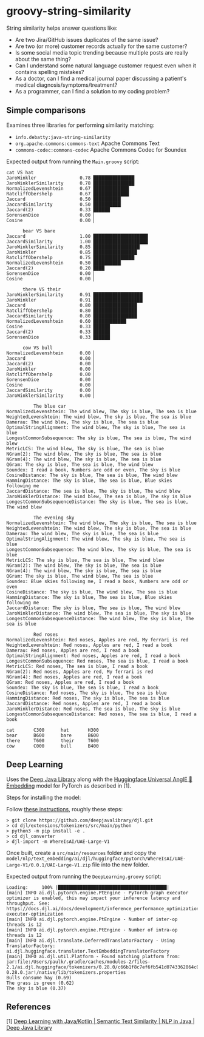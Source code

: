 groovy-string-similarity
========================

String similarity helps answer questions like:
* Are two Jira/GitHub issues duplicates of the same issue?
* Are two (or more) customer records actually for the same customer?
* Is some social media topic trending because multiple posts are really about the same thing?
* Can I understand some natural language customer request even when it contains spelling mistakes?
* As a doctor, can I find a medical journal paper discussing a patient's medical diagnosis/symptoms/treatment?
* As a programmer, can I find a solution to my coding problem?

Simple comparisons
------------------

Examines three libraries for performing similarity matching:
* `info.debatty:java-string-similarity`
* `org.apache.commons:commons-text` Apache Commons Text
* `commons-codec:commons-codec` Apache Commons Codec for Soundex

Expected output from running the `Main.groovy` script:

    cat VS hat
    JaroWinkler                0.78 ███████████████▏
    JaroWinklerSimilarity      0.78 ███████████████▏
    NormalizedLevenshtein      0.67 █████████████▏
    RatcliffObershelp          0.67 █████████████▏
    Jaccard                    0.50 ██████████▏
    JaccardSimilarity          0.50 ██████████▏
    Jaccard(2)                 0.33 ██████▏
    SorensenDice               0.00 ▏
    Cosine                     0.00 ▏

          bear VS bare
    Jaccard                    1.00 ████████████████████▏
    JaccardSimilarity          1.00 ████████████████████▏
    JaroWinklerSimilarity      0.85 █████████████████▏
    JaroWinkler                0.85 ████████████████▏
    RatcliffObershelp          0.75 ███████████████▏
    NormalizedLevenshtein      0.50 ██████████▏
    Jaccard(2)                 0.20 ████▏
    SorensenDice               0.00 ▏
    Cosine                     0.00 ▏

          there VS their
    JaroWinklerSimilarity      0.91 ██████████████████▏
    JaroWinkler                0.91 ██████████████████▏
    Jaccard                    0.80 ████████████████▏
    RatcliffObershelp          0.80 ████████████████▏
    JaccardSimilarity          0.80 ████████████████▏
    NormalizedLevenshtein      0.60 ████████████▏
    Cosine                     0.33 ██████▏
    Jaccard(2)                 0.33 ██████▏
    SorensenDice               0.33 ██████▏

          cow VS bull
    NormalizedLevenshtein      0.00 ▏
    Jaccard                    0.00 ▏
    Jaccard(2)                 0.00 ▏
    JaroWinkler                0.00 ▏
    RatcliffObershelp          0.00 ▏
    SorensenDice               0.00 ▏
    Cosine                     0.00 ▏
    JaccardSimilarity          0.00 ▏
    JaroWinklerSimilarity      0.00 ▏

              The blue car
    NormalizedLevenshtein: The wind blew, The sky is blue, The sea is blue
    WeightedLevenshtein: The wind blew, The sky is blue, The sea is blue
    Damerau: The wind blew, The sky is blue, The sea is blue
    OptimalStringAlignment: The wind blew, The sky is blue, The sea is blue
    LongestCommonSubsequence: The sky is blue, The sea is blue, The wind blew
    MetricLCS: The wind blew, The sky is blue, The sea is blue
    NGram(2): The wind blew, The sky is blue, The sea is blue
    NGram(4): The wind blew, The sky is blue, The sea is blue
    QGram: The sky is blue, The sea is blue, The wind blew
    Soundex: I read a book, Numbers are odd or even, The sky is blue
    CosineDistance: The sky is blue, The sea is blue, The wind blew
    HammingDistance: The sky is blue, The sea is blue, Blue skies following me
    JaccardDistance: The sea is blue, The sky is blue, The wind blew
    JaroWinklerDistance: The wind blew, The sea is blue, The sky is blue
    LongestCommonSubsequenceDistance: The sky is blue, The sea is blue, The wind blew

              The evening sky
    NormalizedLevenshtein: The wind blew, The sky is blue, The sea is blue
    WeightedLevenshtein: The wind blew, The sky is blue, The sea is blue
    Damerau: The wind blew, The sky is blue, The sea is blue
    OptimalStringAlignment: The wind blew, The sky is blue, The sea is blue
    LongestCommonSubsequence: The wind blew, The sky is blue, The sea is blue
    MetricLCS: The sky is blue, The sea is blue, The wind blew
    NGram(2): The wind blew, The sky is blue, The sea is blue
    NGram(4): The wind blew, The sky is blue, The sea is blue
    QGram: The sky is blue, The wind blew, The sea is blue
    Soundex: Blue skies following me, I read a book, Numbers are odd or even
    CosineDistance: The sky is blue, The wind blew, The sea is blue
    HammingDistance: The sky is blue, The sea is blue, Blue skies following me
    JaccardDistance: The sky is blue, The sea is blue, The wind blew
    JaroWinklerDistance: The wind blew, The sea is blue, The sky is blue
    LongestCommonSubsequenceDistance: The wind blew, The sky is blue, The sea is blue

              Red roses
    NormalizedLevenshtein: Red noses, Apples are red, My ferrari is red
    WeightedLevenshtein: Red noses, Apples are red, I read a book
    Damerau: Red noses, Apples are red, I read a book
    OptimalStringAlignment: Red noses, Apples are red, I read a book
    LongestCommonSubsequence: Red noses, The sea is blue, I read a book
    MetricLCS: Red noses, The sea is blue, I read a book
    NGram(2): Red noses, Apples are red, My ferrari is red
    NGram(4): Red noses, Apples are red, I read a book
    QGram: Red noses, Apples are red, I read a book
    Soundex: The sky is blue, The sea is blue, I read a book
    CosineDistance: Red noses, The sky is blue, The sea is blue
    HammingDistance: Red noses, The sky is blue, The sea is blue
    JaccardDistance: Red noses, Apples are red, I read a book
    JaroWinklerDistance: Red noses, The sea is blue, The sky is blue
    LongestCommonSubsequenceDistance: Red noses, The sea is blue, I read a book

    cat       C300      hat       H300
    bear      B600      bare      B600
    there     T600      their     T600
    cow       C000      bull      B400

Deep Learning
-------------

Uses the [Deep Java Library](https://djl.ai/) along with the [Huggingface Universal AnglE 📐 Embedding](https://huggingface.co/WhereIsAI/UAE-Large-V1) model for PyTorch as described in [1].

Steps for installing the model:

Follow [these instructions](https://djl.ai/extensions/tokenizers/), roughly these steps:

    > git clone https://github.com/deepjavalibrary/djl.git
    > cd djl/extensions/tokenizers/src/main/python
    > python3 -m pip install -e .
    > cd djl_converter
    > djl-import -m WhereIsAI/UAE-Large-V1

Once built, create a `src/main/resources` folder and copy the `model/nlp/text_embedding/ai/djl/huggingface/pytorch/WhereIsAI/UAE-Large-V1/0.0.1/UAE-Large-V1.zip` file into the new folder.

Expected output from running the `DeepLearning.groovy` script:

    Loading:     100% |████████████████████████████████████████|
    [main] INFO ai.djl.pytorch.engine.PtEngine - PyTorch graph executor optimizer is enabled, this may impact your inference latency and throughput. See: https://docs.djl.ai/docs/development/inference_performance_optimization.html#graph-executor-optimization
    [main] INFO ai.djl.pytorch.engine.PtEngine - Number of inter-op threads is 12
    [main] INFO ai.djl.pytorch.engine.PtEngine - Number of intra-op threads is 12
    [main] INFO ai.djl.translate.DeferredTranslatorFactory - Using TranslatorFactory: ai.djl.huggingface.translator.TextEmbeddingTranslatorFactory
    [main] INFO ai.djl.util.Platform - Found matching platform from: jar:file:/Users/paulk/.gradle/caches/modules-2/files-2.1/ai.djl.huggingface/tokenizers/0.28.0/c66b1f8c7ef6fb541d0743362864c0751a47c4ed/tokenizers-0.28.0.jar!/native/lib/tokenizers.properties
    Bulls consume hay (0.69)
    The grass is green (0.62)
    The sky is blue (0.37)


References
----------

[1] [Deep Learning with Java/Kotlin | Semantic Text Similarity | NLP in Java | Deep Java Library](https://youtu.be/AHlnGId-Y-0?si=HMeGPg14wVJqIx6f)
